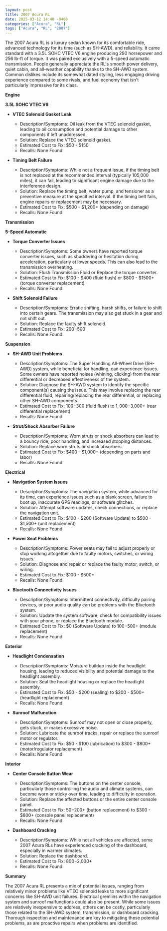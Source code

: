 ```yaml
---
layout: post
title: 2007 Acura RL
date: 2025-03-12 14:40 -0400
categories: ["Acura", "RL"]
tags: ["Acura", "RL", "2007"]
---
```

The 2007 Acura RL is a luxury sedan known for its comfortable ride, advanced technology for its time (such as SH-AWD), and reliability. It came standard with a 3.5L SOHC VTEC V6 engine producing 290 horsepower and 256 lb-ft of torque. It was paired exclusively with a 5-speed automatic transmission. People generally appreciate the RL's smooth power delivery, quiet cabin, and all-weather capability thanks to the SH-AWD system. Common dislikes include its somewhat dated styling, less engaging driving experience compared to some rivals, and fuel economy that isn't particularly impressive for its class.

**Engine**

**3.5L SOHC VTEC V6**

*   **VTEC Solenoid Gasket Leak**
    *   Description/Symptoms: Oil leak from the VTEC solenoid gasket, leading to oil consumption and potential damage to other components if left unaddressed.
    *   Solution: Replace the VTEC solenoid gasket.
    *   Estimated Cost to Fix: $50 - $150
    *   Recalls: None Found

*   **Timing Belt Failure**
    *   Description/Symptoms: While not a frequent issue, if the timing belt is not replaced at the recommended interval (typically 105,000 miles), it can fail, leading to significant engine damage due to the interference design.
    *   Solution: Replace the timing belt, water pump, and tensioner as a preventive measure at the specified interval. If the timing belt fails, engine repairs or replacement may be necessary.
    *   Estimated Cost to Fix: $500 - $1,200+ (depending on damage)
    *   Recalls: None Found

**Transmission**

**5-Speed Automatic**

*   **Torque Converter Issues**
    *   Description/Symptoms: Some owners have reported torque converter issues, such as shuddering or hesitation during acceleration, particularly at lower speeds. This can also lead to the transmission overheating.
    *   Solution: Flush Transmission Fluid or Replace the torque converter.
    *   Estimated Cost to Fix: $100 - $400 (fluid flush) or $800 - $1500+ (torque converter replacement)
    *   Recalls: None Found

*   **Shift Solenoid Failure**
    * Description/Symptoms: Erratic shifting, harsh shifts, or failure to shift into certain gears. The transmission may also get stuck in a gear and not shift out.
    * Solution: Replace the faulty shift solenoid.
    * Estimated Cost to Fix: $200-$500
    * Recalls: None Found

**Suspension**

*   **SH-AWD Unit Problems**
    *   Description/Symptoms: The Super Handling All-Wheel Drive (SH-AWD) system, while beneficial for handling, can experience issues. Some owners have reported noises (whining, clicking) from the rear differential or decreased effectiveness of the system.
    *   Solution: Diagnose the SH-AWD system to identify the specific component(s) causing the issue. This may involve replacing the rear differential fluid, repairing/replacing the rear differential, or replacing other SH-AWD components.
    *   Estimated Cost to Fix: $100-$300 (fluid flush) to $1,000-$3,000+ (rear differential replacement)
    *   Recalls: None Found

*   **Strut/Shock Absorber Failure**
    *   Description/Symptoms: Worn struts or shock absorbers can lead to a bouncy ride, poor handling, and increased stopping distances.
    *   Solution: Replace worn struts or shock absorbers.
    *   Estimated Cost to Fix: $400 - $1,000+ (depending on parts and labor)
    *   Recalls: None Found

**Electrical**

*   **Navigation System Issues**
    *   Description/Symptoms: The navigation system, while advanced for its time, can experience issues such as a blank screen, failure to boot up, inaccurate GPS readings, or software glitches.
    *   Solution: Attempt software updates, check connections, or replace the navigation unit.
    *   Estimated Cost to Fix: $100 - $200 (Software Update) to $500 - $1,500+ (unit replacement)
    *   Recalls: None Found

*   **Power Seat Problems**
    *   Description/Symptoms: Power seats may fail to adjust properly or stop working altogether due to faulty motors, switches, or wiring issues.
    *   Solution: Diagnose and repair or replace the faulty motor, switch, or wiring.
    *   Estimated Cost to Fix: $100 - $500+
    *   Recalls: None Found

*   **Bluetooth Connectivity Issues**
    *   Description/Symptoms: Intermittent connectivity, difficulty pairing devices, or poor audio quality can be problems with the Bluetooth system.
    *   Solution: Update the system software, check for compatibility issues with your phone, or replace the Bluetooth module.
    *   Estimated Cost to Fix: $0 (Software Update) to $100-$500+ (module replacement)
    *   Recalls: None Found

**Exterior**

*   **Headlight Condensation**
    *   Description/Symptoms: Moisture buildup inside the headlight housing, leading to reduced visibility and potential damage to the headlight assembly.
    *   Solution: Seal the headlight housing or replace the headlight assembly.
    *   Estimated Cost to Fix: $50 - $200 (sealing) to $200 - $500+ (headlight replacement)
    *   Recalls: None Found

*   **Sunroof Malfunction**
    *   Description/Symptoms: Sunroof may not open or close properly, gets stuck, or makes excessive noise.
    *   Solution: Lubricate the sunroof tracks, repair or replace the sunroof motor or regulator.
    *   Estimated Cost to Fix: $50 - $100 (lubrication) to $300 - $800+ (motor/regulator replacement)
    *   Recalls: None Found

**Interior**

*   **Center Console Button Wear**
    *   Description/Symptoms: The buttons on the center console, particularly those controlling the audio and climate systems, can become worn or sticky over time, leading to difficulty in operation.
    *   Solution: Replace the affected buttons or the entire center console panel.
    *   Estimated Cost to Fix: $50-$200+ (button replacement) to $300 - $800+ (console panel replacement)
    *   Recalls: None Found

*   **Dashboard Cracking**
    *   Description/Symptoms: While not all vehicles are affected, some 2007 Acura RLs have experienced cracking of the dashboard, especially in warmer climates.
    *   Solution: Replace the dashboard.
    *   Estimated Cost to Fix: $800-$2,000+
    *   Recalls: None Found

**Summary**

The 2007 Acura RL presents a mix of potential issues, ranging from relatively minor problems like VTEC solenoid leaks to more significant concerns like SH-AWD unit failures. Electrical gremlins within the navigation system and sunroof malfunctions could also be present. While some issues are relatively inexpensive to address, others can be costly, particularly those related to the SH-AWD system, transmission, or dashboard cracking. Thorough inspection and maintenance are key to mitigating these potential problems, as are proactive repairs when problems are identified.

